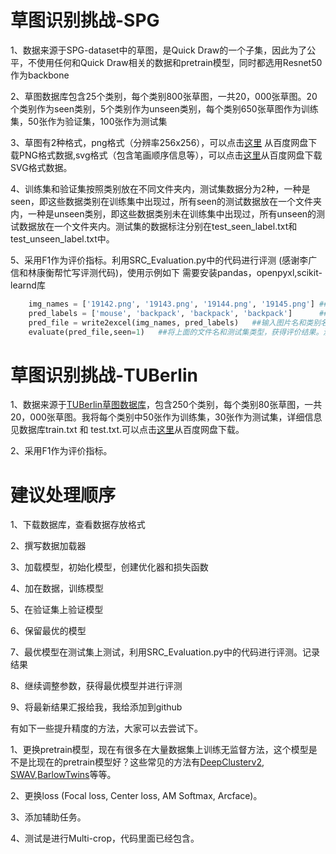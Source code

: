 # 草图识别挑战-SPG

1、数据来源于SPG-dataset中的草图，是Quick Draw的一个子集，因此为了公平，不使用任何和Quick Draw相关的数据和pretrain模型，同时都选用Resnet50作为backbone

2、草图数据库包含25个类别，每个类别800张草图，一共20，000张草图。20个类别作为seen类别，5个类别作为unseen类别，每个类别650张草图作为训练集，50张作为验证集，100张作为测试集

3、草图有2种格式，png格式（分辨率256x256），可以点击[这里](https://pan.baidu.com/s/1DRawrYLnBmxXe3laDSiBCA?pwd=94cu) 从百度网盘下载PNG格式数据,svg格式（包含笔画顺序信息等），可以点击[这里](https://pan.baidu.com/s/1kYSV-GFOgIR0U2tFpgKD9Q?pwd=4fsp)从百度网盘下载SVG格式数据。

4、训练集和验证集按照类别放在不同文件夹内，测试集数据分为2种，一种是seen，即这些数据类别在训练集中出现过，所有seen的测试数据放在一个文件夹内，一种是unseen类别，即这些数据类别未在训练集中出现过，所有unseen的测试数据放在一个文件夹内。测试集的数据标注分别在test_seen_label.txt和test_unseen_label.txt中。

5、采用F1作为评价指标。利用SRC_Evaluation.py中的代码进行评测 (感谢李广信和林康衡帮忙写评测代码)，使用示例如下
需要安装pandas，openpyxl,scikit-learnd库

```python
    img_names = ['19142.png', '19143.png', '19144.png', '19145.png'] ##测试图片名，利用list存储
    pred_labels = ['mouse', 'backpack', 'backpack', 'backpack']      ##预测类别名，和上面的图片名一一对应，利用list存储
    pred_file = write2excel(img_names, pred_labels)   ##输入图片名和类别名，将其存储在excel文件中,并返回文件名
    evaluate(pred_file,seen=1)   ##将上面的文件名和测试集类型，获得评价结果。测试集类型分为seen和unseen，默认为1，为seen类别，设置为0，为unseen类别
```

# 草图识别挑战-TUBerlin

1、数据来源于[TUBerlin草图数据库](https://cybertron.cg.tu-berlin.de/eitz/projects/classifysketch/)，包含250个类别，每个类别80张草图，一共20，000张草图。我将每个类别中50张作为训练集，30张作为测试集，详细信息见数据库train.txt 和 test.txt.可以点击[这里](https://pan.baidu.com/s/17Ja1LySQprZJhs8Vk1YNFQ?pwd=twvf)从百度网盘下载。

2、采用F1作为评价指标。

# 建议处理顺序
1、下载数据库，查看数据存放格式

2、撰写数据加载器

3、加载模型，初始化模型，创建优化器和损失函数

4、加在数据，训练模型

5、在验证集上验证模型

6、保留最优的模型

7、最优模型在测试集上测试，利用SRC_Evaluation.py中的代码进行评测。记录结果

8、继续调整参数，获得最优模型并进行评测

9、将最新结果汇报给我，我给添加到github

有如下一些提升精度的方法，大家可以去尝试下。

1、更换pretrain模型，现在有很多在大量数据集上训练无监督方法，这个模型是不是比现在的pretrain模型好？这些常见的方法有[DeepClusterv2](https://github.com/facebookresearch/swav), [SWAV](https://github.com/facebookresearch/swav),[BarlowTwins](https://github.com/facebookresearch/barlowtwins)等等。

2、更换loss (Focal loss, Center loss, AM Softmax, Arcface)。

3、添加辅助任务。

4、测试是进行Multi-crop，代码里面已经包含。




